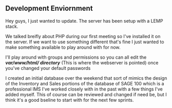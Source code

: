 ## Development Enviornment
Hey guys, I just wanted to update.  The server has been setup with a LEMP stack.   

We talked breifly about PHP during our first meeting so I've installed it on the server. If we want to use something different that's fine I just wanted to make something available to play around with for now.   

I'll play around with groups and permissions so you can all edit the ***var/www/html/ directory*** (This is where the webserver is pointed) once you've changed your default passwords   

I created an initial database over the weekend that sort of mimics the design of the Inventory and Sales portions of the database of SAGE 100 which is a professional IMS I've worked closely with in the past with a few things I've added myself. This of course can be reviewed and changed if need be, but I think it's a good bseline to start with for the next few sprints.
